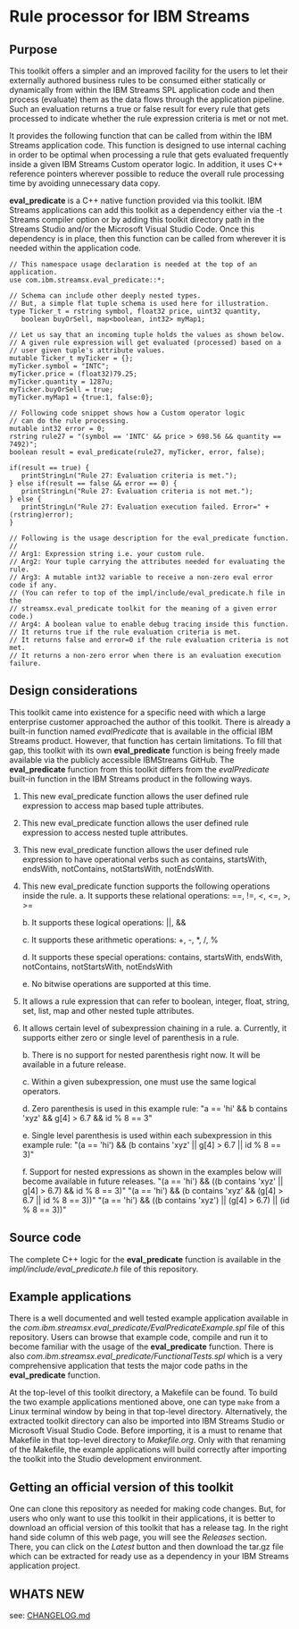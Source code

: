 # Rule processor for IBM Streams

## Purpose
This toolkit offers a simpler and an improved facility for the users to let their externally authored business rules to be consumed either statically or dynamically from within the IBM Streams SPL application code and then process (evaluate) them as the data flows through the application pipeline. Such an evaluation returns a true or false result for every rule that gets processed to indicate whether the rule expression criteria is met or not met.

It provides the following function that can be called from within the IBM Streams application code. This function is designed to use internal caching in order to be optimal when processing a rule that gets evaluated frequently inside a given IBM Streams Custom operator logic. In addition, it uses C++ reference pointers wherever possible to reduce the overall rule processing time by avoiding unnecessary data copy. 

**eval_predicate** is a C++ native function provided via this toolkit. IBM Streams applications can add this toolkit as a dependency either via the -t Streams compiler option or by adding this toolkit directory path in the Streams Studio and/or the Microsoft Visual Studio Code. Once this dependency is in place, then this function can be called from wherever it is needed within the application code.

```
// This namespace usage declaration is needed at the top of an application.
use com.ibm.streamsx.eval_predicate::*;

// Schema can include other deeply nested types.
// But, a simple flat tuple schema is used here for illustration.
type Ticker_t = rstring symbol, float32 price, uint32 quantity, 
   boolean buyOrSell, map<boolean, int32> myMap1;

// Let us say that an incoming tuple holds the values as shown below. 
// A given rule expression will get evaluated (processed) based on a 
// user given tuple's attribute values.
mutable Ticker_t myTicker = {};
myTicker.symbol = "INTC";
myTicker.price = (float32)79.25;
myTicker.quantity = 1287u;
myTicker.buyOrSell = true;
myTicker.myMap1 = {true:1, false:0};

// Following code snippet shows how a Custom operator logic 
// can do the rule processing.
mutable int32 error = 0;
rstring rule27 = "(symbol == 'INTC' && price > 698.56 && quantity == 7492)";
boolean result = eval_predicate(rule27, myTicker, error, false);
					
if(result == true) {
   printStringLn("Rule 27: Evaluation criteria is met.");
} else if(result == false && error == 0) {
   printStringLn("Rule 27: Evaluation criteria is not met.");
} else {
   printStringLn("Rule 27: Evaluation execution failed. Error=" + (rstring)error);
}

// Following is the usage description for the eval_predicate function.
//
// Arg1: Expression string i.e. your custom rule.
// Arg2: Your tuple carrying the attributes needed for evaluating the rule.
// Arg3: A mutable int32 variable to receive a non-zero eval error code if any.
// (You can refer to top of the impl/include/eval_predicate.h file in the 
// streamsx.eval_predicate toolkit for the meaning of a given error code.)
// Arg4: A boolean value to enable debug tracing inside this function.
// It returns true if the rule evaluation criteria is met.
// It returns false and error=0 if the rule evaluation criteria is not met.
// It returns a non-zero error when there is an evaluation execution failure.
```

## Design considerations
This toolkit came into existence for a specific need with which a large enterprise customer approached the author of this toolkit. There is already a built-in function named *evalPredicate* that is available in the official IBM Streams product. However, that function has certain limitations. To fill that gap, this toolkit with its own **eval_predicate** function is being freely made available via the publicly accessible IBMStreams GitHub. The **eval_predicate** function from this toolkit differs from the *evalPredicate* built-in function in the IBM Streams product in the following ways.

1. This new eval_predicate function allows the user defined rule expression to access map based tuple attributes.

2. This new eval_predicate function allows the user defined rule expression to access nested tuple attributes.

3. This new eval_predicate function allows the user defined rule expression to have operational verbs such as contains, startsWith, endsWith, notContains, notStartsWith, notEndsWith.

4. This new eval_predicate function supports the following operations inside the rule.
   a. It supports these relational operations: ==, !=, <, <=, >, >=

   b. It supports these logical operations: ||, &&

   c. It supports these arithmetic operations: +, -, *, /, %

   d. It supports these special operations: contains, startsWith, endsWith, notContains, notStartsWith, notEndsWith

   e. No bitwise operations are supported at this time.

5. It allows a rule expression that can refer to boolean, integer, float, string, set, list, map and other nested tuple attributes.

6. It allows certain level of subexpression chaining in a rule.
   a. Currently, it supports either zero or single level of parenthesis in a rule.

   b. There is no support for nested parenthesis right now. It will be available in a future release.

   c. Within a given subexpression, one must use the same logical operators.

   d. Zero parenthesis is used in this example rule:
"a == 'hi' && b contains 'xyz' && g[4] > 6.7 && id % 8 == 3"

   e. Single level parenthesis is used within each subexpression in this example rule:
"(a == 'hi') && (b contains 'xyz' || g[4] > 6.7 || id % 8 == 3)"

   f. Support for nested expressions as shown in the examples below will become available in future releases.
"(a == 'hi') && ((b contains 'xyz' || g[4] > 6.7) && id % 8 == 3)"
"(a == 'hi') && (b contains 'xyz' && (g[4] > 6.7 || id % 8 == 3))"
"(a == 'hi') && ((b contains 'xyz') || (g[4] > 6.7) || (id % 8 == 3))"

## Source code
The complete C++ logic for the **eval_predicate** function is available in the *impl/include/eval_predicate.h* file of this repository.

## Example applications
There is a well documented and well tested example application available in the *com.ibm.streamsx.eval_predicate/EvalPredicateExample.spl* file of this repository. Users can browse that example code, compile and run it to  become familiar with the usage of the **eval_predicate** function. There is also *com.ibm.streamsx.eval_predicate/FunctionalTests.spl* which is a very comprehensive application that tests the major code paths in the **eval_predicate** function.

At the top-level of this toolkit directory, a Makefile can be found. To build the two example applications mentioned above, one can type `make` from a Linux terminal window by being in that top-level directory. Alternatively, the extracted toolkit directory can also be imported into IBM Streams Studio or Microsoft Visual Studio Code. Before importing, it is a must to rename that Makefile in that top-level directory to *Makefile.org*. Only with that renaming of the Makefile, the example applications will build correctly after importing the toolkit into the Studio development environment.

## Getting an official version of this toolkit
One can clone this repository as needed for making code changes. But, for users who only want to use this toolkit in their applications, it is better to download an official version of this toolkit that has a release tag. In the right hand side column of this web page, you will see the *Releases* section. There, you can click on the *Latest* button and then download the tar.gz file which can be extracted for ready use as a dependency in your IBM Streams application project.

## WHATS NEW

see: [CHANGELOG.md](CHANGELOG.md)
